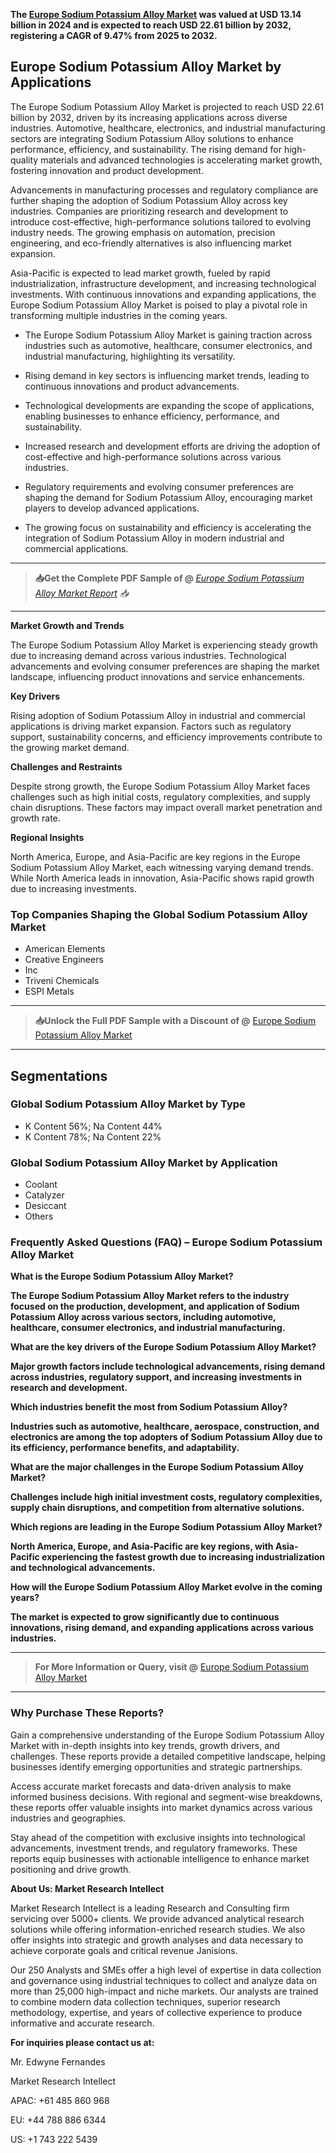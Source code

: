 <p><strong>The <a href="https://www.marketresearchintellect.com/download-sample/?rid=1077589&amp;utm_source=Pulse-April-Europe&amp;utm_medium=852">Europe Sodium Potassium Alloy Market</a> was valued at USD 13.14 billion in 2024 and is expected to reach USD 22.61 billion by 2032, registering a CAGR of 9.47% from 2025 to 2032.</strong></p><h2>Europe Sodium Potassium Alloy Market by Applications&nbsp;</h2><p><p>The Europe Sodium Potassium Alloy Market is projected to reach USD 22.61 billion by 2032, driven by its increasing applications across diverse industries. Automotive, healthcare, electronics, and industrial manufacturing sectors are integrating Sodium Potassium Alloy solutions to enhance performance, efficiency, and sustainability. The rising demand for high-quality materials and advanced technologies is accelerating market growth, fostering innovation and product development.</p><p>Advancements in manufacturing processes and regulatory compliance are further shaping the adoption of Sodium Potassium Alloy across key industries. Companies are prioritizing research and development to introduce cost-effective, high-performance solutions tailored to evolving industry needs. The growing emphasis on automation, precision engineering, and eco-friendly alternatives is also influencing market expansion.</p><p>Asia-Pacific is expected to lead market growth, fueled by rapid industrialization, infrastructure development, and increasing technological investments. With continuous innovations and expanding applications, the Europe Sodium Potassium Alloy Market is poised to play a pivotal role in transforming multiple industries in the coming years.</p></p><ul><li><p>The Europe Sodium Potassium Alloy Market is gaining traction across industries such as automotive, healthcare, consumer electronics, and industrial manufacturing, highlighting its versatility.</p></li><li><p>Rising demand in key sectors is influencing market trends, leading to continuous innovations and product advancements.</p></li><li><p>Technological developments are expanding the scope of applications, enabling businesses to enhance efficiency, performance, and sustainability.</p></li><li><p>Increased research and development efforts are driving the adoption of cost-effective and high-performance solutions across various industries.</p></li><li><p>Regulatory requirements and evolving consumer preferences are shaping the demand for Sodium Potassium Alloy, encouraging market players to develop advanced applications.</p></li><li><p>The growing focus on sustainability and efficiency is accelerating the integration of Sodium Potassium Alloy in modern industrial and commercial applications.</p></li></ul><hr /><blockquote><p><strong><span class="font-[700]">📥Get the Complete PDF Sample of @ </span></strong><em><span class="font-[700]"><a href="https://www.marketresearchintellect.com/download-sample/?rid=1077589&amp;utm_source=Pulse-April-Europe&amp;utm_medium=852" target="_blank" data-tracking-control-name="article-ssr-frontend-pulse_little-text-block" data-tracking-will-navigate="" data-test-link="">Europe Sodium Potassium Alloy Market Report</a>&nbsp;📥</span></em></p></blockquote><hr /><p class="" data-start="77" data-end="360"><strong data-start="77" data-end="105">Market Growth and Trends</strong></p><p class="" data-start="77" data-end="360">The Europe Sodium Potassium Alloy Market is experiencing steady growth due to increasing demand across various industries. Technological advancements and evolving consumer preferences are shaping the market landscape, influencing product innovations and service enhancements.</p><p class="" data-start="362" data-end="606"><strong data-start="362" data-end="377">Key Drivers</strong></p><p class="" data-start="362" data-end="606">Rising adoption of Sodium Potassium Alloy in industrial and commercial applications is driving market expansion. Factors such as regulatory support, sustainability concerns, and efficiency improvements contribute to the growing market demand.</p><p class="" data-start="608" data-end="849"><strong data-start="608" data-end="637">Challenges and Restraints</strong></p><p class="" data-start="608" data-end="849">Despite strong growth, the Europe Sodium Potassium Alloy Market faces challenges such as high initial costs, regulatory complexities, and supply chain disruptions. These factors may impact overall market penetration and growth rate.</p><p class="" data-start="851" data-end="1095"><strong data-start="851" data-end="872">Regional Insights</strong></p><p class="" data-start="851" data-end="1095">North America, Europe, and Asia-Pacific are key regions in the Europe Sodium Potassium Alloy Market, each witnessing varying demand trends. While North America leads in innovation, Asia-Pacific shows rapid growth due to increasing investments.</p><p><h3>Top Companies Shaping the Global Sodium Potassium Alloy Market </h3><ul><li>American Elements</li><li> Creative Engineers</li><li> Inc</li><li> Triveni Chemicals</li><li> ESPI Metals</li></ul></p><hr /><blockquote><p><strong>📥Unlock the Full PDF Sample with a Discount of @</strong> <a href="https://www.marketresearchintellect.com/ask-for-discount/?rid=1077589&amp;utm_source=Pulse-April-Europe&amp;utm_medium=852">Europe Sodium Potassium Alloy Market</a></p></blockquote><hr /><p><h2>Segmentations</h2><h3>Global Sodium Potassium Alloy Market by Type</h3><ul><li>K Content 56%; Na Content 44%</li><li>K Content 78%; Na Content 22%</li></ul><h3>Global Sodium Potassium Alloy Market by Application</h3><ul><li>Coolant</li><li>Catalyzer</li><li>Desiccant</li><li>Others</li></ul></p><h3><strong>Frequently Asked Questions (FAQ) &ndash; Europe Sodium Potassium Alloy Market</strong></h3><p><strong>What is the Europe Sodium Potassium Alloy Market?</strong></p><p><strong>The Europe Sodium Potassium Alloy Market refers to the industry focused on the production, development, and application of Sodium Potassium Alloy across various sectors, including automotive, healthcare, consumer electronics, and industrial manufacturing.</strong></p><p><strong>What are the key drivers of the Europe Sodium Potassium Alloy Market?</strong></p><p><strong>Major growth factors include technological advancements, rising demand across industries, regulatory support, and increasing investments in research and development.</strong></p><p><strong>Which industries benefit the most from Sodium Potassium Alloy?</strong></p><p><strong>Industries such as automotive, healthcare, aerospace, construction, and electronics are among the top adopters of Sodium Potassium Alloy due to its efficiency, performance benefits, and adaptability.</strong></p><p><strong>What are the major challenges in the Europe Sodium Potassium Alloy Market?</strong></p><p><strong>Challenges include high initial investment costs, regulatory complexities, supply chain disruptions, and competition from alternative solutions.</strong></p><p><strong>Which regions are leading in the Europe Sodium Potassium Alloy Market?</strong></p><p><strong>North America, Europe, and Asia-Pacific are key regions, with Asia-Pacific experiencing the fastest growth due to increasing industrialization and technological advancements.</strong></p><p><strong>How will the Europe Sodium Potassium Alloy Market evolve in the coming years?</strong></p><p><strong>The market is expected to grow significantly due to continuous innovations, rising demand, and expanding applications across various industries.</strong></p><hr /><blockquote><p><span class="font-[700]"><strong>For More Information or Query, visit&nbsp;@</strong>&nbsp;</span><span class="font-[700]"><a href="https://www.marketresearchintellect.com/product/sodium-potassium-alloy-market/?utm_source=Linkedin&utm_medium=852" target="_blank" data-tracking-control-name="article-ssr-frontend-pulse_little-text-block" data-tracking-will-navigate="" data-test-link="">Europe Sodium Potassium Alloy Market</a></span></p></blockquote><hr /><h3><strong data-start="0" data-end="31">Why Purchase These Reports?</strong></h3><p class="" data-start="35" data-end="297">Gain a comprehensive understanding of the Europe Sodium Potassium Alloy Market with in-depth insights into key trends, growth drivers, and challenges. These reports provide a detailed competitive landscape, helping businesses identify emerging opportunities and strategic partnerships.</p><p class="" data-start="299" data-end="540">Access accurate market forecasts and data-driven analysis to make informed business decisions. With regional and segment-wise breakdowns, these reports offer valuable insights into market dynamics across various industries and geographies.</p><p class="" data-start="542" data-end="784">Stay ahead of the competition with exclusive insights into technological advancements, investment trends, and regulatory frameworks. These reports equip businesses with actionable intelligence to enhance market positioning and drive growth.</p><p><strong><span class="font-[700]">About Us: Market Research Intellect</span></strong></p><p><span class="">Market Research Intellect is a leading Research and Consulting firm servicing over 5000+ clients. We provide advanced analytical research solutions while offering information-enriched research studies.&nbsp;</span>We also offer insights into strategic and growth analyses and data necessary to achieve corporate goals and critical revenue Janisions.</p><p><span class="">Our 250 Analysts and SMEs offer a high level of expertise in data collection and governance using industrial techniques to collect and analyze data on more than 25,000 high-impact and niche markets. Our analysts are trained to combine modern data collection techniques, superior research methodology, expertise, and years of collective experience to produce informative and accurate research.</span></p><p><strong>For inquiries please contact us at:</strong></p><p>Mr. Edwyne Fernandes</p><p>Market Research Intellect</p><p>APAC: +61 485 860 968</p><p>EU: +44 788 886 6344</p><p>US: +1 743 222 5439</p>